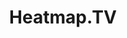 ---
codehost: https://github.com/https://github.com/fileformat/heatmaptv
images:
- heatmaptv-ar21.svg
- heatmaptv-icon.svg
logohandle: heatmaptv
sort: heatmaptv
tags:
- andrew_marcuse
- analytics
- noah_marcuse
title: Heatmap.TV
website: https://www.heatmap.tv/
---